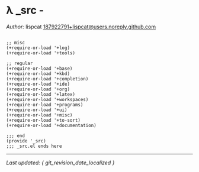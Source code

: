 # λ _src - 

*Author:* lispcat <187922791+lispcat@users.noreply.github.com><br>


```emacs-lisp

;; misc
(+require-or-load '+log)
(+require-or-load '+tools)

;; regular
(+require-or-load '+base)
(+require-or-load '+kbd)
(+require-or-load '+completion)
(+require-or-load '+ide)
(+require-or-load '+org)
(+require-or-load '+latex)
(+require-or-load '+workspaces)
(+require-or-load '+programs)
(+require-or-load '+ui)
(+require-or-load '+misc)
(+require-or-load '+to-sort)
(+require-or-load '+documentation)

;;; end
(provide '_src)
;;; _src.el ends here
```



---

*Last updated: { git_revision_date_localized }*
